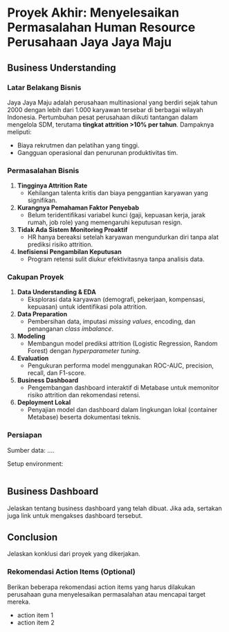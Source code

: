 # Proyek Akhir: Menyelesaikan Permasalahan Human Resource Perusahaan Jaya Jaya Maju

## Business Understanding

### Latar Belakang Bisnis  
Jaya Jaya Maju adalah perusahaan multinasional yang berdiri sejak tahun 2000 dengan lebih dari 1.000 karyawan tersebar di berbagai wilayah Indonesia. Pertumbuhan pesat perusahaan diikuti tantangan dalam mengelola SDM, terutama **tingkat attrition >10% per tahun**. Dampaknya meliputi:  
- Biaya rekrutmen dan pelatihan yang tinggi.  
- Gangguan operasional dan penurunan produktivitas tim.  

### Permasalahan Bisnis

1. **Tingginya Attrition Rate**  
   - Kehilangan talenta kritis dan biaya penggantian karyawan yang signifikan.  
2. **Kurangnya Pemahaman Faktor Penyebab**  
   - Belum teridentifikasi variabel kunci (gaji, kepuasan kerja, jarak rumah, job role) yang memengaruhi keputusan resign.  
3. **Tidak Ada Sistem Monitoring Proaktif**  
   - HR hanya bereaksi setelah karyawan mengundurkan diri tanpa alat prediksi risiko attrition.  
4. **Inefisiensi Pengambilan Keputusan**  
   - Program retensi sulit diukur efektivitasnya tanpa analisis data.  

### Cakupan Proyek

1. **Data Understanding & EDA**  
   - Eksplorasi data karyawan (demografi, pekerjaan, kompensasi, kepuasan) untuk identifikasi pola attrition.  
2. **Data Preparation**  
   - Pembersihan data, imputasi *missing values*, encoding, dan penanganan *class imbalance*.  
3. **Modeling**  
   - Membangun model prediksi attrition (Logistic Regression, Random Forest) dengan *hyperparameter tuning*.  
4. **Evaluation**  
   - Pengukuran performa model menggunakan ROC-AUC, precision, recall, dan F1-score.  
5. **Business Dashboard**  
   - Pengembangan dashboard interaktif di Metabase untuk memonitor risiko attrition dan rekomendasi retensi.  
6. **Deployment Lokal**  
   - Penyajian model dan dashboard dalam lingkungan lokal (container Metabase) beserta dokumentasi teknis. 

### Persiapan

Sumber data: ....

Setup environment:

```

```

## Business Dashboard

Jelaskan tentang business dashboard yang telah dibuat. Jika ada, sertakan juga link untuk mengakses dashboard tersebut.

## Conclusion

Jelaskan konklusi dari proyek yang dikerjakan.

### Rekomendasi Action Items (Optional)

Berikan beberapa rekomendasi action items yang harus dilakukan perusahaan guna menyelesaikan permasalahan atau mencapai target mereka.

- action item 1
- action item 2
